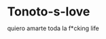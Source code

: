 # Tonoto-s-love
quiero amarte toda la f*cking life
<!DOCTYPE html>
<html lang="es">
<head>
    <meta charset="UTF-8">
    <meta name="viewport" content="width=device-width, initial-scale=1.0">
    <title>Atrévete a Amar</title>
    <link href="https://fonts.googleapis.com/css2?family=Dancing+Script:wght@400;700&family=Courier+Prime:wght@400;700&display=swap" rel="stylesheet">
    <style>
        * {
            margin: 0;
            padding: 0;
            box-sizing: border-box;
        }

        body {
            font-family: 'Dancing Script', cursive;
            background-color: #000;
            color: white;
            min-height: 100vh;
            display: flex;
            justify-content: center;
            align-items: center;
            overflow: hidden;
            transition: background-color 1s ease;
            position: relative;
        }

        /* Flores creciendo en el fondo inicial */
        .flowers-background {
            position: absolute;
            top: 0;
            left: 0;
            width: 100%;
            height: 100%;
            background-image: url('https://media.giphy.com/media/v1.Y2lkPTc5MGI3NjExeXFwdnd2ZW5iOG9zMzFmZDg4b2N1M2wwaHE3OTc5MW1yNjlsazhrbSZlcD12MV9naWZzX3NlYXJjaCZjdD1n/PDnFFuE7mJ7by/giphy.gif');
            background-size: cover;
            background-position: center;
            background-repeat: no-repeat;
            opacity: 0.3;
            z-index: -1;
        }

        .container {
            text-align: center;
            max-width: 800px;
            padding: 20px;
            position: relative;
            z-index: 1;
        }

        .main-text {
            font-size: 3rem;
            font-weight: 700;
            margin-bottom: 2rem;
            opacity: 0;
            animation: fadeIn 3s ease-in-out forwards;
            text-shadow: 2px 2px 4px rgba(255, 255, 255, 0.8);
        }

        .dedication {
            font-family: 'Courier Prime', monospace;
            font-size: 1.2rem;
            color: #ccc;
            font-weight: 700;
            opacity: 0;
            animation: fadeIn 2s ease-in-out 4s forwards;
            margin-bottom: 2rem;
            text-shadow: 1px 1px 2px rgba(0, 0, 0, 0.8);
        }

        .buttons-container {
            opacity: 0;
            animation: fadeIn 2s ease-in-out 5s forwards;
        }

        .choice-btn {
            font-family: 'Dancing Script', cursive;
            font-size: 2rem;
            font-weight: 700;
            padding: 15px 40px;
            margin: 0 20px;
            border: 3px solid white;
            background: transparent;
            color: white;
            cursor: pointer;
            border-radius: 50px;
            transition: all 0.3s ease;
            text-transform: uppercase;
            letter-spacing: 2px;
        }

        .choice-btn:hover {
            background: white;
            color: black;
            transform: scale(1.1);
            box-shadow: 0 0 20px rgba(255, 255, 255, 0.5);
        }

        /* Respuesta del sí */
        .yes-response {
            display: none;
            text-align: center;
            opacity: 0;
            position: relative;
            z-index: 5;
        }

        .yes-response.active {
            display: block;
            animation: fadeIn 2s ease-in-out forwards;
        }

        .promise-text {
            font-size: 3rem;
            font-weight: 700;
            margin-bottom: 2rem;
            color: #333;
            text-shadow: 2px 2px 4px rgba(0, 0, 0, 0.2);
        }

        .love-text {
            font-size: 4rem;
            font-weight: 700;
            color: #FF69B4;
            text-shadow: 3px 3px 6px rgba(0, 0, 0, 0.2);
        }

        /* Corazones cayendo */
        .falling-hearts {
            position: fixed;
            top: 0;
            left: 0;
            width: 100vw;
            height: 100vh;
            pointer-events: none;
            overflow: hidden;
            z-index: 10;
        }

        .falling-heart {
            position: absolute;
            font-size: 2.5rem;
            animation: fall linear infinite;
            opacity: 0.8;
        }

        .falling-heart:nth-child(1) { left: 5%; animation-duration: 4s; animation-delay: 0s; color: #FFB6C1; }
        .falling-heart:nth-child(2) { left: 15%; animation-duration: 5s; animation-delay: 0.5s; color: #FFC0CB; }
        .falling-heart:nth-child(3) { left: 25%; animation-duration: 4.5s; animation-delay: 1s; color: #FFCCCB; }
        .falling-heart:nth-child(4) { left: 35%; animation-duration: 5.5s; animation-delay: 1.5s; color: #FFB6C1; }
        .falling-heart:nth-child(5) { left: 45%; animation-duration: 4s; animation-delay: 2s; color: #F8BBD9; }
        .falling-heart:nth-child(6) { left: 55%; animation-duration: 5s; animation-delay: 2.5s; color: #FFC0CB; }
        .falling-heart:nth-child(7) { left: 65%; animation-duration: 4.5s; animation-delay: 3s; color: #FFCCCB; }
        .falling-heart:nth-child(8) { left: 75%; animation-duration: 5.5s; animation-delay: 3.5s; color: #FFB6C1; }
        .falling-heart:nth-child(9) { left: 85%; animation-duration: 4s; animation-delay: 4s; color: #F8BBD9; }
        .falling-heart:nth-child(10) { left: 95%; animation-duration: 5s; animation-delay: 4.5s; color: #FFC0CB; }

        .no-response {
            display: none;
            text-align: center;
            opacity: 0;
        }

        .no-response.active {
            display: block;
            animation: fadeInOut 6s ease-in-out forwards;
        }

        .goodbye-text {
            font-size: 2.5rem;
            font-weight: 700;
            text-shadow: 2px 2px 4px rgba(255, 255, 255, 0.3);
        }

        .pink-background {
            background: linear-gradient(135deg, #FFC5D3, #FFE4E8, #FFC5D3);
            color: #333;
        }

        .pink-background .flowers-background {
            display: none;
        }

        @keyframes fadeIn {
            from { opacity: 0; transform: translateY(30px); }
            to { opacity: 1; transform: translateY(0); }
        }

        @keyframes fadeInOut {
            0% { opacity: 0; transform: translateY(30px); }
            20% { opacity: 1; transform: translateY(0); }
            80% { opacity: 1; transform: translateY(0); }
            100% { opacity: 0; transform: translateY(-30px); }
        }

        @keyframes showLetter {
            from { 
                opacity: 0; 
                transform: translateY(30px) scale(0.9); 
            }
            to { 
                opacity: 1; 
                transform: translateY(0) scale(1); 
            }
        }

        @keyframes fall {
            0% {
                transform: translateY(-10vh) rotate(0deg);
                opacity: 1;
            }
            100% {
                transform: translateY(110vh) rotate(360deg);
                opacity: 0.3;
            }
        }

        .hidden {
            display: none !important;
        }

        @media (max-width: 768px) {
            .main-text {
                font-size: 2rem;
            }
            
            .choice-btn {
                font-size: 1.5rem;
                padding: 12px 30px;
                margin: 10px;
                display: block;
                width: 200px;
                margin-left: auto;
                margin-right: auto;
                margin-bottom: 20px;
            }
            
            .promise-text {
                font-size: 2rem;
            }
            
            .love-text {
                font-size: 2.5rem;
            }
            
            .goodbye-text {
                font-size: 1.8rem;
            }

            .signature {
                font-size: 0.8rem;
            }
        }
    </style>
</head>
<body>
    <div class="flowers-background"></div>
    
    <div class="container">
        <div id="initial-screen">
            <h1 class="main-text">Atrévete a amar una vez más</h1>
            <div class="dedication">- De Edwin Mendoza, para Leslie Tipan</div>
            <div class="buttons-container">
                <button class="choice-btn" onclick="chooseYes()">Sí</button>
                <button class="choice-btn" onclick="chooseNo()">No</button>
            </div>
        </div>

        <div id="yes-screen" class="yes-response">
            <div class="falling-hearts">
                <div class="falling-heart">♥</div>
                <div class="falling-heart">♥</div>
                <div class="falling-heart">♥</div>
                <div class="falling-heart">♥</div>
                <div class="falling-heart">♥</div>
                <div class="falling-heart">♥</div>
                <div class="falling-heart">♥</div>
                <div class="falling-heart">♥</div>
                <div class="falling-heart">♥</div>
                <div class="falling-heart">♥</div>
            </div>
            
            <div class="promise-text">Prometo construir un futuro juntos</div>
            <div class="love-text">Te amo</div>
        </div>

        <div id="no-screen" class="no-response">
            <h2 class="goodbye-text">Sé feliz, lamento no ser lo que esperabas</h2>
        </div>
    </div>

    <script>
        function chooseYes() {
            // Ocultar pantalla inicial
            document.getElementById('initial-screen').classList.add('hidden');
            
            // Cambiar fondo a rosa pastel
            document.body.classList.add('pink-background');
            
            // Mostrar respuesta del sí
            const yesScreen = document.getElementById('yes-screen');
            yesScreen.classList.add('active');
        }

        function chooseNo() {
            // Ocultar pantalla inicial
            document.getElementById('initial-screen').classList.add('hidden');
            
            // Mostrar respuesta del no
            const noScreen = document.getElementById('no-screen');
            noScreen.classList.add('active');
            
            // Después de 6 segundos, ocultar todo y dejar fondo negro
            setTimeout(() => {
                noScreen.classList.add('hidden');
            }, 6000);
        }

        // Prevenir clic derecho y selección de texto para una experiencia más inmersiva
        document.addEventListener('contextmenu', e => e.preventDefault());
        document.addEventListener('selectstart', e => e.preventDefault());
    </script>
</body>
</html>
